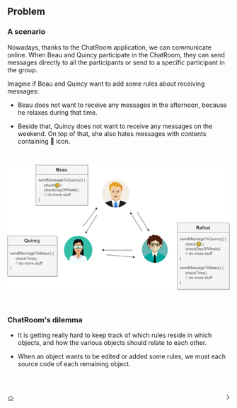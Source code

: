 ## **Problem**

### A scenario

Nowadays, thanks to the ChatRoom application, we can communicate online. When Beau and Quincy participate in the ChatRoom, they can send messages directly to all the participants or send to a specific participant in the group.

Imagine if Beau and Quincy want to add some rules about receiving messages:
- Beau does not want to receive any messages in the afternoon, because he relaxes during that time.

- Beside that, Quincy does not want to receive any messages on the weekend. On top of that, she also hates messages with contents containing 🙂 icon.

<br/>

[<img src="./../assets/img/00_Problem.png"/>](#)

<br/>

### ChatRoom's dilemma 

- It is getting really hard to keep track of which rules reside in which objects, and how the various objects should relate to each other. 
  
- When an object wants to be edited or added some rules, we must each source code of each remaining object.

<br/>
<br/>

[<img align="left" width="3%" src="./../assets/icon/home.png"/>](../README.md "Back to Home")
[<img align="right" width="2%" src="./../assets/icon/next.png"/>](./P01_Introduction.md "Introduction")